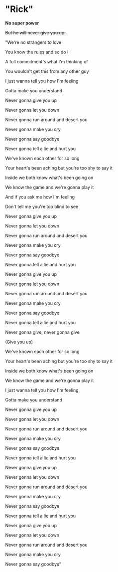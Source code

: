 # "Rick"

**No super power**

~~But he will never give you up.~~




"We're no strangers to love

You know the rules and so do I

A full commitment's what I'm thinking of


You wouldn't get this from any other guy

I just wanna tell you how I'm feeling

Gotta make you understand

Never gonna give you up

Never gonna let you down

Never gonna run around and desert you

Never gonna make you cry

Never gonna say goodbye

Never gonna tell a lie and hurt you

We've known each other for so long

Your heart's been aching but you're too shy to say it

Inside we both know what's been going on

We know the game and we're gonna play it

And if you ask me how I'm feeling

Don't tell me you're too blind to see

Never gonna give you up

Never gonna let you down

Never gonna run around and desert you

Never gonna make you cry

Never gonna say goodbye

Never gonna tell a lie and hurt you

Never gonna give you up

Never gonna let you down

Never gonna run around and desert you

Never gonna make you cry

Never gonna say goodbye

Never gonna tell a lie and hurt you

Never gonna give, never gonna give

(Give you up)

We've known each other for so long

Your heart's been aching but you're too shy to say it

Inside we both know what's been going on

We know the game and we're gonna play it

I just wanna tell you how I'm feeling

Gotta make you understand

Never gonna give you up

Never gonna let you down

Never gonna run around and desert you

Never gonna make you cry

Never gonna say goodbye

Never gonna tell a lie and hurt you

Never gonna give you up

Never gonna let you down

Never gonna run around and desert you

Never gonna make you cry

Never gonna say goodbye

Never gonna tell a lie and hurt you

Never gonna give you up

Never gonna let you down

Never gonna run around and desert you

Never gonna make you cry

Never gonna say goodbye"
